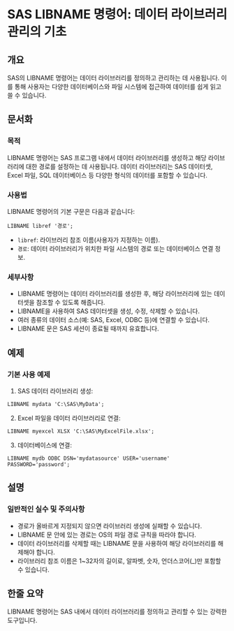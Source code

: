 <!--
Meta Description: # SAS LIBNAME 명령어: 데이터 라이브러리 관리의 기초 ## 개요 SAS의 LIBNAME 명령어는 데이터 라이브러리를 정의하고 관리하는 데 사용됩니다. 이를 통해 사용자는 다양한 데이터베이스와 파일 시스템에 접근하여 데이터를 쉽게 읽고 쓸 수 있습니다. ## ...
Meta Keywords: sas, libname, 데이터, 라이브러리를, 있습니다
-->

# SAS LIBNAME 명령어: 데이터 라이브러리 관리의 기초

## 개요
SAS의 LIBNAME 명령어는 데이터 라이브러리를 정의하고 관리하는 데 사용됩니다. 이를 통해 사용자는 다양한 데이터베이스와 파일 시스템에 접근하여 데이터를 쉽게 읽고 쓸 수 있습니다.

## 문서화

### 목적
LIBNAME 명령어는 SAS 프로그램 내에서 데이터 라이브러리를 생성하고 해당 라이브러리에 대한 경로를 설정하는 데 사용됩니다. 데이터 라이브러리는 SAS 데이터셋, Excel 파일, SQL 데이터베이스 등 다양한 형식의 데이터를 포함할 수 있습니다.

### 사용법
LIBNAME 명령어의 기본 구문은 다음과 같습니다:

```sas
LIBNAME libref '경로';
```

- `libref`: 라이브러리 참조 이름(사용자가 지정하는 이름).
- `경로`: 데이터 라이브러리가 위치한 파일 시스템의 경로 또는 데이터베이스 연결 정보.

### 세부사항
- LIBNAME 명령어는 데이터 라이브러리를 생성한 후, 해당 라이브러리에 있는 데이터셋을 참조할 수 있도록 해줍니다.
- LIBNAME을 사용하여 SAS 데이터셋을 생성, 수정, 삭제할 수 있습니다.
- 여러 종류의 데이터 소스(예: SAS, Excel, ODBC 등)에 연결할 수 있습니다.
- LIBNAME 문은 SAS 세션이 종료될 때까지 유효합니다.

## 예제

### 기본 사용 예제
1. SAS 데이터 라이브러리 생성:
```sas
LIBNAME mydata 'C:\SAS\MyData';
```

2. Excel 파일을 데이터 라이브러리로 연결:
```sas
LIBNAME myexcel XLSX 'C:\SAS\MyExcelFile.xlsx';
```

3. 데이터베이스에 연결:
```sas
LIBNAME mydb ODBC DSN='mydatasource' USER='username' PASSWORD='password';
```

## 설명

### 일반적인 실수 및 주의사항
- 경로가 올바르게 지정되지 않으면 라이브러리 생성에 실패할 수 있습니다.
- LIBNAME 문 안에 있는 경로는 OS의 파일 경로 규칙을 따라야 합니다.
- 데이터 라이브러리를 삭제할 때는 LIBNAME 문을 사용하여 해당 라이브러리를 해제해야 합니다.
- 라이브러리 참조 이름은 1~32자의 길이로, 알파벳, 숫자, 언더스코어(_)만 포함할 수 있습니다.

## 한줄 요약
LIBNAME 명령어는 SAS 내에서 데이터 라이브러리를 정의하고 관리할 수 있는 강력한 도구입니다.